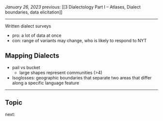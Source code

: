 *January 26, 2023*
previous: [[3 Dialectology Part I – Atlases, Dialect boundaries, data elicitation]]

---
Written dialect surveys
- pro: a lot of data at once
- con: range of variants may change, who is likely to respond to NYT

## Mapping Dialects
- pail vs bucket
	- large shapes represent communities (>4)
- Isoglosses: geographic boundaries that separate two areas that differ along a specific language feature



---

## Topic






next: 